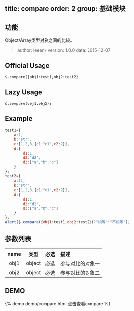 title: compare
order: 2
group: 基础模块
---

## 功能

Object/Array类型对象之间的比较。

> author: leeenx
> version: 1.0.0
> data: 2015-12-07

## Official Usage

`$.compare({obj1:test1,obj2:test2}`

## Lazy Usage

`$.compare(obj1,obj2);`

## Example

```javascript
test1={
    a:1,
    b:"str",
    c:[1,2,3,{c1:"c1",c2:2}],
    d:{
        d1:1,
        d2:"d2",
        d3:["a","b","c"]
    }
};
test2={
    a:11,
    b:"str",
    c:[1,2,3,{c1:"c1",c2:2}],
    d:{
        d1:1,
        d2:"d2",
        d3:["a","b","c"]
    }
};
alert($.compare({obj1:test1,obj2:test2})?"相等":"不相等");
```
## 参数列表

| name | 类型 | 必选 | 描述 |
| :----: | :----: | :----: | :---- |
| obj1 | object | 必选 | 参与对比的对象一|
| obj2 | object | 必选 | 参与对比的对象二|

## DEMO

{% demo demo/compare.html 点击查看compare %}
